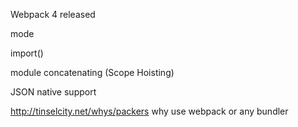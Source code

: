 Webpack 4 released

mode

import()

module concatenating (Scope Hoisting)

JSON native support

http://tinselcity.net/whys/packers
why use webpack or any bundler
